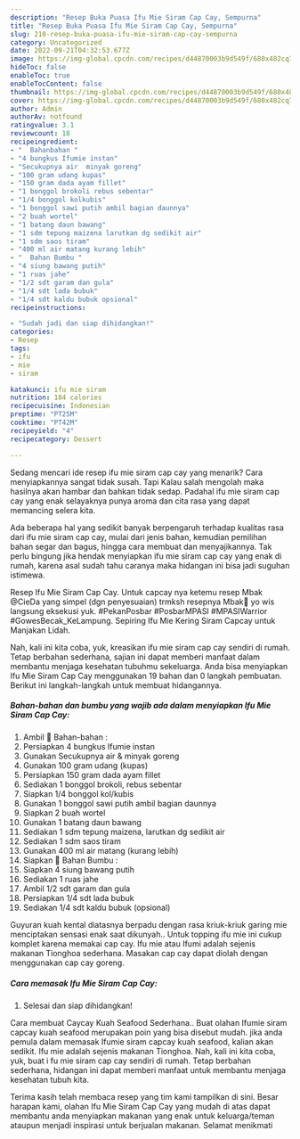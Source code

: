 ```yaml
---
description: "Resep Buka Puasa Ifu Mie Siram Cap Cay, Sempurna"
title: "Resep Buka Puasa Ifu Mie Siram Cap Cay, Sempurna"
slug: 210-resep-buka-puasa-ifu-mie-siram-cap-cay-sempurna
category: Uncategorized
date: 2022-09-21T04:32:53.677Z
image: https://img-global.cpcdn.com/recipes/d44870003b9d549f/680x482cq70/ifu-mie-siram-cap-cay-foto-resep-utama.jpg
hideToc: false
enableToc: true
enableTocContent: false
thumbnail: https://img-global.cpcdn.com/recipes/d44870003b9d549f/680x482cq70/ifu-mie-siram-cap-cay-foto-resep-utama.jpg
cover: https://img-global.cpcdn.com/recipes/d44870003b9d549f/680x482cq70/ifu-mie-siram-cap-cay-foto-resep-utama.jpg
author: Admin
authorAv: notfound
ratingvalue: 3.1
reviewcount: 18
recipeingredient:
- "  Bahanbahan "
- "4 bungkus Ifumie instan"
- "Secukupnya air  minyak goreng"
- "100 gram udang kupas"
- "150 gram dada ayam fillet"
- "1 bonggol brokoli rebus sebentar"
- "1/4 bonggol kolkubis"
- "1 bonggol sawi putih ambil bagian daunnya"
- "2 buah wortel"
- "1 batang daun bawang"
- "1 sdm tepung maizena larutkan dg sedikit air"
- "1 sdm saos tiram"
- "400 ml air matang kurang lebih"
- "  Bahan Bumbu "
- "4 siung bawang putih"
- "1 ruas jahe"
- "1/2 sdt garam dan gula"
- "1/4 sdt lada bubuk"
- "1/4 sdt kaldu bubuk opsional"
recipeinstructions:

- "Sudah jadi dan siap dihidangkan!"
categories:
- Resep
tags:
- ifu
- mie
- siram

katakunci: ifu mie siram 
nutrition: 184 calories
recipecuisine: Indonesian
preptime: "PT25M"
cooktime: "PT42M"
recipeyield: "4"
recipecategory: Dessert

---
```



Sedang mencari ide resep ifu mie siram cap cay yang menarik? Cara menyiapkannya sangat tidak susah. Tapi Kalau salah mengolah maka hasilnya akan hambar dan bahkan tidak sedap. Padahal ifu mie siram cap cay yang enak selayaknya punya aroma dan cita rasa yang dapat memancing selera kita.


Ada beberapa hal yang sedikit banyak berpengaruh terhadap kualitas rasa dari ifu mie siram cap cay, mulai dari jenis bahan, kemudian pemilihan bahan segar dan bagus, hingga cara membuat dan menyajikannya. Tak perlu bingung jika hendak menyiapkan ifu mie siram cap cay yang enak di rumah, karena asal sudah tahu caranya maka hidangan ini bisa jadi suguhan istimewa.

Resep Ifu Mie Siram Cap Cay. Untuk capcay nya ketemu resep Mbak @CieDa yang simpel (dgn penyesuaian) trmksh resepnya Mbak🤗 yo wis langsung eksekusi yuk. #PekanPosbar #PosbarMPASI #MPASIWarrior #GowesBecak_KeLampung. Sepiring Ifu Mie Kering Siram Capcay untuk Manjakan Lidah.


Nah, kali ini kita coba, yuk, kreasikan ifu mie siram cap cay sendiri di rumah. Tetap berbahan sederhana, sajian ini dapat memberi manfaat dalam membantu menjaga kesehatan tubuhmu sekeluarga. Anda bisa menyiapkan Ifu Mie Siram Cap Cay menggunakan 19 bahan dan 0 langkah pembuatan. Berikut ini langkah-langkah untuk membuat hidangannya.

<!--inarticleads1-->

##### Bahan-bahan dan bumbu yang wajib ada dalam menyiapkan Ifu Mie Siram Cap Cay:

1. Ambil  📌 Bahan-bahan :
1. Persiapkan 4 bungkus Ifumie instan
1. Gunakan Secukupnya air &amp; minyak goreng
1. Gunakan 100 gram udang (kupas)
1. Persiapkan 150 gram dada ayam fillet
1. Sediakan 1 bonggol brokoli, rebus sebentar
1. Siapkan 1/4 bonggol kol/kubis
1. Gunakan 1 bonggol sawi putih ambil bagian daunnya
1. Siapkan 2 buah wortel
1. Gunakan 1 batang daun bawang
1. Sediakan 1 sdm tepung maizena, larutkan dg sedikit air
1. Sediakan 1 sdm saos tiram
1. Gunakan 400 ml air matang (kurang lebih)
1. Siapkan  📌 Bahan Bumbu :
1. Siapkan 4 siung bawang putih
1. Sediakan 1 ruas jahe
1. Ambil 1/2 sdt garam dan gula
1. Persiapkan 1/4 sdt lada bubuk
1. Sediakan 1/4 sdt kaldu bubuk (opsional)


Guyuran kuah kental diatasnya berpadu dengan rasa kriuk-kriuk garing mie menciptakan sensasi enak saat dikunyah.. Untuk topping ifu mie ini cukup komplet karena memakai cap cay. Ifu mie atau Ifumi adalah sejenis makanan Tionghoa sederhana. Masakan cap cay dapat diolah dengan menggunakan cap cay goreng. 

<!--inarticleads2-->

##### Cara memasak Ifu Mie Siram Cap Cay:


1. Selesai dan siap dihidangkan!

Cara membuat Caycay Kuah Seafood Sederhana.. Buat olahan Ifumie siram capcay kuah seafood merupakan poin yang bisa disebut mudah. jika anda pemula dalam memasak Ifumie siram capcay kuah seafood, kalian akan sedikit. Ifu mie adalah sejenis makanan Tionghoa. Nah, kali ini kita coba, yuk, buat i fu mie siram cap cay sendiri di rumah. Tetap berbahan sederhana, hidangan ini dapat memberi manfaat untuk membantu menjaga kesehatan tubuh kita. 

Terima kasih telah membaca resep yang tim kami tampilkan di sini. Besar harapan kami, olahan Ifu Mie Siram Cap Cay yang mudah di atas dapat membantu anda menyiapkan makanan yang enak untuk keluarga/teman ataupun menjadi inspirasi untuk berjualan makanan. Selamat menikmati

